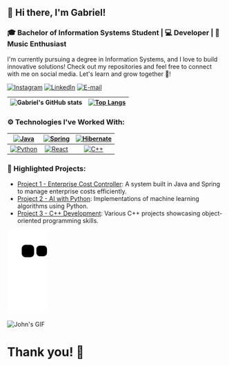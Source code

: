 ## 👋 Hi there, I'm Gabriel!
### 🎓 Bachelor of Information Systems Student | 💻 Developer | 🎸 Music Enthusiast

I'm currently pursuing a degree in Information Systems, and I love to build innovative solutions! Check out my repositories and feel free to connect with me on social media. Let's learn and grow together 🚀!

[![Instagram](https://img.shields.io/badge/Instagram-E4405F?style=for-the-badge&logo=instagram&logoColor=white)](https://www.instagram.com/ld_gabriel04/)
[![LinkedIn](https://img.shields.io/badge/LinkedIn-0077B5?style=for-the-badge&logo=linkedin&logoColor=white)](www.linkedin.com/in/g-albuquerque)
[![E-mail](https://img.shields.io/badge/Gmail-D14836?style=for-the-badge&logo=gmail&logoColor=white)](mailto:albuquerque.gabriel0420@gmail.com)

| ![Gabriel's GitHub stats](https://github-readme-stats.vercel.app/api?username=GabrielAL4&show_icons=true&theme=blue-green) | [![Top Langs](https://github-readme-stats.vercel.app/api/top-langs/?username=GabrielAL4&layout=compact&theme=blue-green)](https://github.com/GabrielAL4/GabrielAL4) |
|:------------------------------------------------------------------------------------------------------------------------------------:|:-----------------------------------------------------------------------------------------------------------------------------------------:|

### ⚙️ Technologies I've Worked With:

| [![Java](https://img.shields.io/badge/Java-ED8B00?style=for-the-badge&logo=java&logoColor=white)](https://github.com/GabrielAL4/enterprise-cost-controller-webservice) | [![Spring](https://img.shields.io/badge/Spring-6DB33F?style=for-the-badge&logo=spring&logoColor=white)]() | [![Hibernate](https://img.shields.io/badge/Hibernate-59666C?style=for-the-badge&logo=Hibernate&logoColor=white)](https://github.com/GabrielAL4/N2--PROG3) |
| :--: | :--: | :--: |
| [![Python](https://img.shields.io/badge/Python-14354C?style=for-the-badge&logo=python&logoColor=white)](https://github.com/GabrielAL4/artificialIntelligence) | [![React](https://img.shields.io/badge/React-20232A?style=for-the-badge&logo=react&logoColor=61DAFB)](https://github.com/GabrielAL4/react-projects) | [![C++](https://img.shields.io/badge/C%2B%2B-00599C?style=for-the-badge&logo=c%2B%2B&logoColor=white)](https://github.com/GabrielAL4/Desenvolvimento-CPP) |

### 🚀 Highlighted Projects:

- [Project 1 - Enterprise Cost Controller](https://github.com/GabrielAL4/enterprise-cost-controller-webservice): A system built in Java and Spring to manage enterprise costs efficiently.
- [Project 2 - AI with Python](https://github.com/GabrielAL4/artificialIntelligence): Implementations of machine learning algorithms using Python.
- [Project 3 - C++ Development](https://github.com/GabrielAL4/Desenvolvimento-CPP): Various C++ projects showcasing object-oriented programming skills.

![Snake animation](https://github.com/GabrielAL4/GabrielAL4/blob/output/github-contribution-grid-snake.svg)

![John's GIF](https://media.giphy.com/media/zDulT7X7Jfj6yZOt8A/giphy.gif)

# Thank you! 🤘
